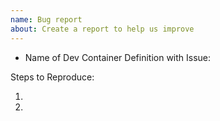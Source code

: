 ```yaml
---
name: Bug report
about: Create a report to help us improve
---
```

<!-- Please search existing issues to avoid creating duplicates. -->
<!-- Also please test using the latest insiders build to make sure your issue has not already been fixed: https://code.visualstudio.com/insiders/ -->

- Name of Dev Container Definition with Issue:

Steps to Reproduce:

1.
2.
